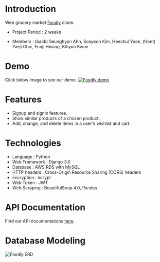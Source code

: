 # Introduction

Web grocery market [Foodly](https://foodly-store.myshopify.com/) clone. 

+ Project Period  : 2 weeks

+ Members         : (back) Seunghyun Ahn, Sooyeon Kim, Heechul Yoon, (front) Yaeji Choi, Eunji Hwang, Kihyun Kwun
         
# Demo
Click below image to see our demo.
[![Foodly demo](https://i.ibb.co/DbfDptM/Screen-Shot-2020-03-17-at-8-46-32-PM.png=200x)](https://www.youtube.com/watch?v=1K8aV-KZMQw&feature=youtu.be)

# Features
+ Signup and signin features.
+ Show similar products of a chosen product.
+ Add, change, and delete items in a user's wishlist and cart.


# Technologies
+ Language      : Python
+ Web Framework : Django 3.0
+ Database      : AWS RDS with MySQL
+ HTTP headers  : Cross-Origin Resource Sharing (CORS) headers
+ Encryption    : bcrypt
+ Web Token     : JWT
+ Web Scraping  : BeautifulSoup 4.0, Pandas

# API Documentation
Find our API documentations [here]().

# Database Modeling
![Foodly ERD](https://i.ibb.co/rFFmfMf/foodly-20200317-21-43.png)
